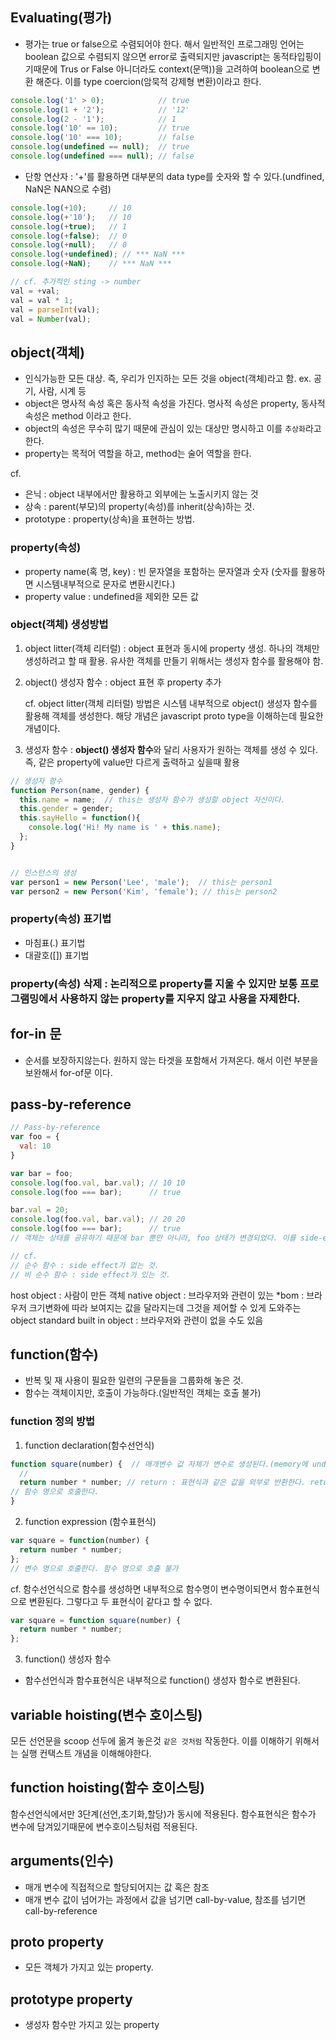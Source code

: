 ## Evaluating(평가) 
* 평가는 true or false으로 수렴되어야 한다. 해서 일반적인 프로그래밍 언어는 boolean 값으로 수렴되지 않으면 error로 출력되지만 javascript는 동적타입핑이기때문에 Trus or False 아니더라도 context(문맥))을 고려하여 boolean으로 변환 해준다. 이를 type coercion(암묵적 강제형 변환)이라고 한다.

```javascript
console.log('1' > 0);            // true
console.log(1 + '2');            // '12'
console.log(2 - '1');            // 1
console.log('10' == 10);         // true
console.log('10' === 10);        // false
console.log(undefined == null);  // true
console.log(undefined === null); // false
```

* 단항 연산자 : '+'를 활용하면 대부분의 data type를 숫자와 할 수 있다.(undfined, NaN은  NAN으로 수렴)

```javascript
console.log(+10);     // 10
console.log(+'10');   // 10
console.log(+true);   // 1
console.log(+false);  // 0
console.log(+null);   // 0
console.log(+undefined); // *** NaN ***
console.log(+NaN);    // *** NaN ***

// cf. 추가적인 sting -> number
val = +val;
val = val * 1;
val = parseInt(val);
val = Number(val);
```

## object(객체)
* 인식가능한 모든 대상. 즉, 우리가 인지하는 모든 것을 object(객체)라고 함. ex. 공기, 사람, 시계 등
* object은 명사적 속성 혹은 동사적 속성을 가진다. 명사적 속성은 property, 동사적 속성은 method 이라고 한다.
* object의 속성은 무수히 많기 때문에 관심이 있는 대상만 명시하고 이를 `추상화`라고 한다.
* property는 목적어 역할을 하고, method는 술어 역할을 한다.

cf.
* 은닉 : object 내부에서만 활용하고 외부에는 노출시키지 않는 것
* 상속 : parent(부모)의 property(속성)를 inherit(상속)하는 것.
* prototype : property(상속)을 표현하는 방법.

### property(속성)
* property name(혹 명, key) : 빈 문자열을 포함하는 문자열과 숫자 (숫자를 활용하면 시스템내부적으로 문자로 변환시킨다.)
* property value : undefined을 제외한 모든 값

### object(객체) 생성방법
1. object litter(객체 리터럴) : object 표현과 동시에 property 생성. 하나의 객체만 생성하려고 할 때 활용. 유사한 객체를 만들기 위해서는 생성자 함수를 활용해야 함.
2. object() 생성자 함수 : object 표현 후 property 추가

    cf. object litter(객체 리터럴) 방법은 시스템 내부적으로 object() 생성자 함수를 활용해 객체를 생성한다. 해당 개념은 javascript proto type을 이해하는데 필요한 개념이다.

3. 생성자 함수 : **object() 생성자 함수**와 달리 사용자가 원하는 객체를 생성 수 있다. 즉, 같은 property에 value만 다르게 출력하고 싶을때 활용

```javascript
// 생성자 함수
function Person(name, gender) {
  this.name = name;  // this는 생성자 함수가 생성할 object 자신이다.
  this.gender = gender;
  this.sayHello = function(){
    console.log('Hi! My name is ' + this.name);
  };
}


// 인스턴스의 생성
var person1 = new Person('Lee', 'male');  // this는 person1
var person2 = new Person('Kim', 'female'); // this는 person2

```

### property(속성) 표기법
* 마침표(.) 표기법
* 대괄호([]) 표기법

### property(속성) 삭제 : 논리적으로 property를 지울 수 있지만 보통 프로그램밍에서 사용하지 않는 property를 지우지 않고 사용을 자제한다.

## for-in 문
* 순서를 보장하지않는다. 원하지 않는 타겟을 포함해서 가져온다. 해서 이런 부분을 보완해서 for-of문 이다. 

## pass-by-reference

```javascript
// Pass-by-reference
var foo = {
  val: 10
}

var bar = foo;
console.log(foo.val, bar.val); // 10 10
console.log(foo === bar);      // true

bar.val = 20;
console.log(foo.val, bar.val); // 20 20
console.log(foo === bar);      // true
// 객체는 상태를 공유하기 때문에 bar 뿐만 아니라, foo 상태가 변경되었다. 이를 side-effect라고 하며, 이러한 이슈때문에 javascipt에서 순수 함수를 지향한다.

// cf. 
// 순수 함수 : side effect가 없는 것.
// 비 순수 함수 : side effect가 있는 것.
```

host object : 사람이 만든 객체
native object : 브라우저와 관련이 있는
    *bom : 브라우저 크기변화에 따라 보여지는 값을 달라지는데 그것을 제어할 수 있게 도와주는 object
standard built in object : 브라우저와 관련이 없을 수도 있음

## function(함수)
* 반복 및 재 사용이 필요한 일련의 구문들을 그룹화해 놓은 것.
* 함수는 객체이지만, 호출이 가능하다.(일반적인 객체는 호출 불가) 

### function 정의 방법
1. function declaration(함수선언식)
```javascript
function square(number) {  // 매개변수 값 자체가 변수로 생성된다.(memory에 undefined으로 저장)
  // 
  return number * number; // return : 표현식과 같은 값을 외부로 반환한다. return 생략 시, return 값은 undefined 이다.   
// 함수 명으로 호출한다.
}
```
2. function expression (함수표현식)
```javascript
var square = function(number) {
  return number * number;
};
// 변수 명으로 호출한다. 함수 명으로 호출 불가
```

cf. 함수선언식으로 함수를 생성하면 내부적으로 함수명이 변수명이되면서 함수표현식으로 변환된다. 그렇다고 두 표현식이 같다고 할 수 없다.

```javascript
var square = function square(number) {
  return number * number;
};
```

3. function() 생성자 함수
* 함수선언식과 함수표현식은 내부적으로 function() 생성자 함수로 변환된다.

## variable hoisting(변수 호이스팅)
모든 선언문을 scoop 선두에 옮겨 놓은것 `같은 것처럼` 작동한다.
이를 이해하기 위해서는 실행 컨택스트 개념을 이해해야한다.

## function hoisting(함수 호이스팅)
함수선언식에서만 3단계(선언,초기화,할당)가 동시에 적용된다.
함수표현식은 함수가 변수에 담겨있기때문에 변수호이스팅처럼 적용된다.

## arguments(인수)
* 매개 변수에 직접적으로 할당되어지는 값 혹은 참조
* 매개 변수 값이 넘어가는 과정에서 값을 넘기면 call-by-value, 참조를 넘기면 call-by-reference

## __proto__ property
* 모든 객체가 가지고 있는 property.

## prototype property
* 생성자 함수만 가지고 있는 property

